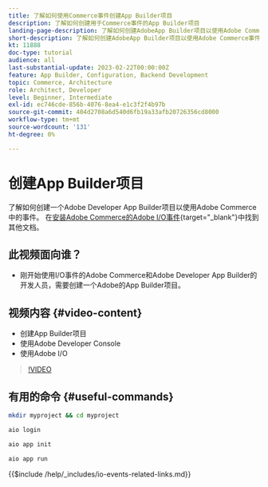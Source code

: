 ```yaml
---
title: 了解如何使用Commerce事件创建App Builder项目
description: 了解如何创建用于Commerce事件的App Builder项目
landing-page-description: 了解如何创建AdobeApp Builder项目以使用Adobe Commerce事件
short-description: 了解如何创建AdobeApp Builder项目以使用Adobe Commerce事件
kt: 11888
doc-type: tutorial
audience: all
last-substantial-update: 2023-02-22T00:00:00Z
feature: App Builder, Configuration, Backend Development
topic: Commerce, Architecture
role: Architect, Developer
level: Beginner, Intermediate
exl-id: ec746cde-856b-4076-8ea4-e1c3f2f4b97b
source-git-commit: 404d2708a6d540d6fb19a33afb20726356cd8000
workflow-type: tm+mt
source-wordcount: '131'
ht-degree: 0%

---
```


# 创建App Builder项目

了解如何创建一个Adobe Developer App Builder项目以使用Adobe Commerce中的事件。 在[安装Adobe Commerce的Adobe I/O事件](https://developer.adobe.com/commerce/events/get-started/installation/){target="_blank"}中找到其他文档。

## 此视频面向谁？

* 刚开始使用I/O事件的Adobe Commerce和Adobe Developer App Builder的开发人员，需要创建一个Adobe的App Builder项目。

## 视频内容 {#video-content}

* 创建App Builder项目
* 使用Adobe Developer Console
* 使用Adobe I/O

>[!VIDEO](https://video.tv.adobe.com/v/3419803?quality=12&learn=on&captions=chi_hans)

## 有用的命令 {#useful-commands}

```bash
mkdir myproject && cd myproject

aio login

aio app init

aio app run
```

{{$include /help/_includes/io-events-related-links.md}}
